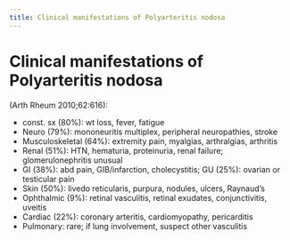 ```yaml
---
title: Clinical manifestations of Polyarteritis nodosa
---
```

# Clinical manifestations of Polyarteritis nodosa

(Arth Rheum 2010;62:616):

* const. sx (80%): wt loss, fever, fatigue
* Neuro (79%): mononeuritis multiplex, peripheral neuropathies, stroke
* Musculoskeletal (64%): extremity pain, myalgias, arthralgias, arthritis
* Renal (51%): HTN, hematuria, proteinuria, renal failure; glomerulonephritis unusual
* GI (38%): abd pain, GIB/infarction, cholecystitis; GU (25%): ovarian or testicular pain
* Skin (50%): livedo reticularis, purpura, nodules, ulcers, Raynaud’s
* Ophthalmic (9%): retinal vasculitis, retinal exudates, conjunctivitis, uveitis
* Cardiac (22%): coronary arteritis, cardiomyopathy, pericarditis
* Pulmonary: rare; if lung involvement, suspect other vasculitis
